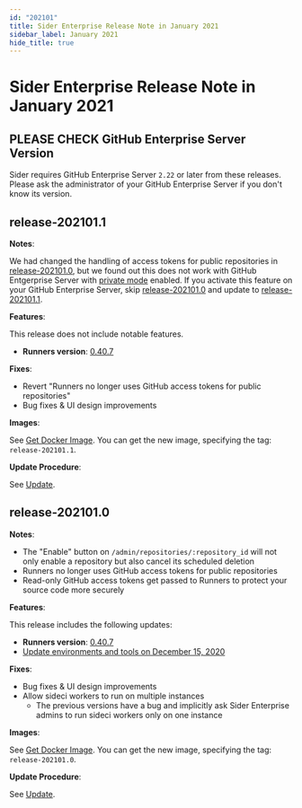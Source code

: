 ```yaml
---
id: "202101"
title: Sider Enterprise Release Note in January 2021
sidebar_label: January 2021
hide_title: true
---
```


# Sider Enterprise Release Note in January 2021

## PLEASE CHECK GitHub Enterprise Server Version

Sider requires GitHub Enterprise Server `2.22` or later from these releases. Please ask the administrator of your GitHub Enterprise Server if you don't know its version.

## release-202101.1

**Notes**:

We had changed the handling of access tokens for public repositories in [release-202101.0](#release-2021010), but we found out this does not work with GitHub Entgerprise Server with [private mode](https://docs.github.com/en/enterprise-server@3.0/admin/configuration/enabling-private-mode) enabled. If you activate this feature on your GitHub Enterprise Server, skip [release-202101.0](#release-2021010) and update to [release-202101.1](#release-2021011).

**Features**:

This release does not include notable features.

- **Runners version**: [0.40.7](https://github.com/sider/runners/releases/tag/0.40.7)

**Fixes**:

- Revert "Runners no longer uses GitHub access tokens for public repositories"
- Bug fixes & UI design improvements

**Images**:

See [Get Docker Image](../installation.md#get-docker-image). You can get the new image, specifying the tag: `release-202101.1`.

**Update Procedure**:

See [Update](../updating.md).

## release-202101.0

**Notes**:

- The "Enable" button on `/admin/repositories/:repository_id` will not only enable a repository but also cancel its scheduled deletion
- Runners no longer uses GitHub access tokens for public repositories
- Read-only GitHub access tokens get passed to Runners to protect your source code more securely

**Features**:

This release includes the following updates:

- **Runners version**: [0.40.7](https://github.com/sider/runners/releases/tag/0.40.7)
- [Update environments and tools on December 15, 2020](../../news/2020.md#update-environments-and-tools-on-december-15-2020)

**Fixes**:

- Bug fixes & UI design improvements
- Allow sideci workers to run on multiple instances
  - The previous versions have a bug and implicitly ask Sider Enterprise admins to run sideci workers only on one instance

**Images**:

See [Get Docker Image](../installation.md#get-docker-image). You can get the new image, specifying the tag: `release-202101.0`.

**Update Procedure**:

See [Update](../updating.md).
